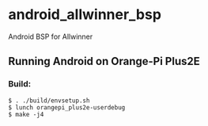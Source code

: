 # android_allwinner_bsp
Android BSP for Allwinner

## Running Android on Orange-Pi Plus2E

### Build:
```
$ . ./build/envsetup.sh
$ lunch orangepi_plus2e-userdebug
$ make -j4
```

